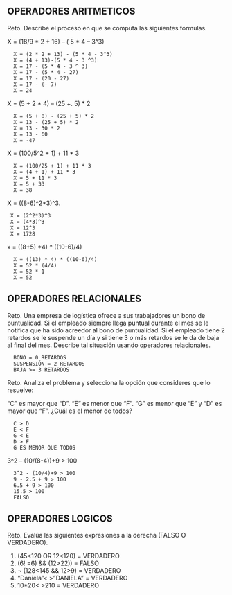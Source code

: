 ## OPERADORES ARITMETICOS
Reto. Describe el proceso en que se computa las siguientes fórmulas.

X = (18/9 * 2 + 16) – ( 5 * 4 – 3^3)

      X = (2 * 2 + 13) - (5 * 4 - 3^3)
      X = (4 + 13)-(5 * 4 - 3 ^3)
      X = 17 - (5 * 4 - 3 ^ 3)
      X = 17 - (5 * 4 - 27)
      X = 17 - (20 - 27)
      X = 17 - (- 7)
      X = 24

X = (5 + 2 * 4) – (25 +. 5) * 2

      X = (5 + 8) - (25 + 5) * 2
      X = 13 - (25 + 5) * 2
      X = 13 - 30 * 2
      X = 13 - 60
      X = -47

X = (100/5^2 + 1) + 11 * 3

      X = (100/25 + 1) + 11 * 3
      X = (4 + 1) + 11 * 3
      X = 5 + 11 * 3
      X = 5 + 33
      X = 38

X = ((8-6)^2*3)^3.

     X = (2^2*3)^3
     X = (4*3)^3
     X = 12^3
     X = 1728

x = ((8+5) *4) * ((10-6)/4) 

      X = ((13) * 4) * ((10-6)/4)
      X = 52 * (4/4)
      X = 52 * 1
      X = 52

## OPERADORES RELACIONALES
Reto. Una empresa de logística ofrece a sus trabajadores un bono de
puntualidad. Si el empleado siempre llega puntual durante el mes se le
notifica que ha sido acreedor al bono de puntualidad. Si el empleado tiene
2 retardos se le suspende un día y si tiene 3 o más retardos se le da de
baja al final del mes. Describe tal situación usando operadores
relacionales.

      BONO = 0 RETARDOS
      SUSPENSIÓN = 2 RETARDOS
      BAJA >= 3 RETARDOS

Reto. Analiza el problema y selecciona la opción que consideres que lo
resuelve:

“C” es mayor que “D”. “E” es menor que “F”. “G” es menor que “E” y “D” es
mayor que “F”. ¿Cuál es el menor de todos? 

      C > D
      E < F
      G < E
      D > F
      G ES MENOR QUE TODOS

3^2 – (10/(8-4))+9 > 100 

      3^2 - (10/4)+9 > 100
      9 - 2.5 + 9 > 100
      6.5 + 9 > 100
      15.5 > 100
      FALSO
      

## OPERADORES LOGICOS
Reto. Evalúa las siguientes expresiones a la derecha (FALSO O VERDADERO).
1) (45<120 OR 12<120) = VERDADERO
2) (6! =6) && (12>22)) = FALSO
3) ¬ (128<145 && 12>9) = VERDADERO
4) “Daniela”< >”DANIELA” = VERDADERO
5) 10*20< >210 = VERDADERO
